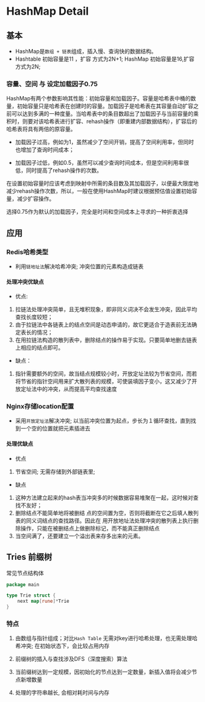 # HashMap Detail

## 基本

- HashMap是`数组 + 链表`组成，插入慢、查询快的数据结构。
- Hashtable 初始容量是11 ，扩容 方式为2N+1; HashMap 初始容量是16,扩容方式为2N;

### 容量、空间 与 设定加载因子0.75

HashMap有两个参数影响其性能：初始容量和加载因子。容量是哈希表中桶的数量，初始容量只是哈希表在创建时的容量。加载因子是哈希表在其容量自动扩容之前可以达到多满的一种度量。当哈希表中的条目数超出了加载因子与当前容量的乘积时，则要对该哈希表进行扩容、rehash操作（即重建内部数据结构），扩容后的哈希表将具有两倍的原容量。

- 加载因子过高，例如为1，虽然减少了空间开销，提高了空间利用率，但同时也增加了查询时间成本；

- 加载因子过低，例如0.5，虽然可以减少查询时间成本，但是空间利用率很低，同时提高了rehash操作的次数。

在设置初始容量时应该考虑到映射中所需的条目数及其加载因子，以便最大限度地减少rehash操作次数，所以，一般在使用HashMap时建议根据预估值设置初始容量，减少扩容操作。

选择0.75作为默认的加载因子，完全是时间和空间成本上寻求的一种折衷选择

## 应用

### Redis哈希类型

- 利用`链地址法`解决哈希冲突; 冲突位置的元素构造成链表

#### 处理冲突优缺点

- 优点:

1. 拉链法处理冲突简单，且无堆积现象，即非同义词决不会发生冲突，因此平均查找长度较短；
2. 由于拉链法中各链表上的结点空间是动态申请的，故它更适合于造表前无法确定表长的情况；
3. 在用拉链法构造的散列表中，删除结点的操作易于实现。只要简单地删去链表上相应的结点即可。

- 缺点：

1. 指针需要额外的空间，故当结点规模较小时，开放定址法较为节省空间，而若将节省的指针空间用来扩大散列表的规模，可使装填因子变小，这又减少了开放定址法中的冲突，从而提高平均查找速度

### Nginx存储location配置

- 采用`开放定址法`解决冲突; 以当前冲突位置为起点，步长为１循环查找，直到找到一个空的位置就把元素插进去

#### 处理优缺点

- 优点

1. 节省空间; 无需存储到外部链表里;

- 缺点

1. 这种方法建立起来的hash表当冲突多的时候数据容易堆聚在一起，这时候对查找不友好；
2. 删除结点不能简单地将被删结 点的空间置为空，否则将截断在它之后填人散列表的同义词结点的查找路径。因此在 用开放地址法处理冲突的散列表上执行删除操作，只能在被删结点上做删除标记，而不能真正删除结点
3. 当空间满了，还要建立一个溢出表来存多出来的元素。

## Tries 前缀树

常见节点结构体
```go
package main

type Trie struct {
    next map[rune]*Trie
}
```

### 特点

1. 由数组与指针组成；对比`Hash Table` 无需对key进行哈希处理，也无需处理哈希冲突; 在初始状态下，会比较占用内存

2. 前缀树的插入与查找涉及DFS（深度搜索）算法

3. 当前缀树达到一定规模，因初始化的节点达到一定数量，新插入值将会减少节点新增数量

4. 处理的字符串越长, 会相对耗时间与内存
